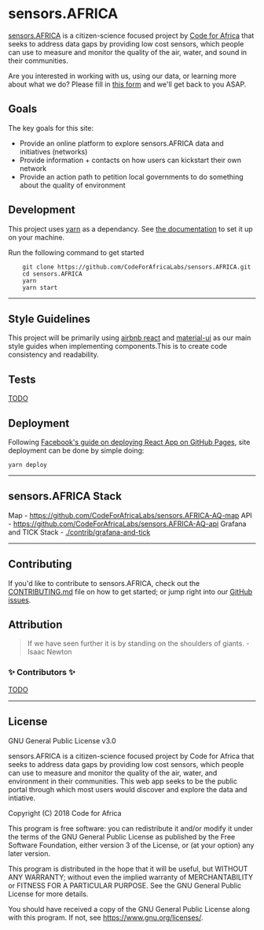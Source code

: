 # sensors.AFRICA

[sensors.AFRICA](https://sensors.africa/) is a citizen-science focused project by [Code for Africa](https://twitter.com/Code4Africa/) that seeks to address data gaps by providing low cost sensors, which people can use to measure and monitor the quality of the air, water, and sound in their communities.

Are you interested in working with us, using our data, or learning more about what we do? Please fill in [this form](https://goo.gl/forms/4yc0iu2hUH8iSg4v2) and we'll get back to you ASAP.

## Goals

The key goals for this site:

- Provide an online platform to explore sensors.AFRICA data and initiatives (networks)
- Provide information + contacts on how users can kickstart their own network
- Provide an action path to petition local governments to do something about the quality of environment

## Development

This project uses [yarn](https://yarnpkg.com/lang/en/) as a dependancy. See [the documentation](https://yarnpkg.com/lang/en/) to set it up on your machine.

Run the following command to get started

```shell
    git clone https://github.com/CodeForAfricaLabs/sensors.AFRICA.git
    cd sensors.AFRICA
    yarn
    yarn start
```

---

## Style Guidelines

This project will be primarily using [airbnb react](https://github.com/airbnb/javascript/tree/master/react) and [material-ui](https://material-ui.com/) as our main style guides when implementing components.This is to create code consistency and readability.

## Tests

[TODO](https://github.com/facebook/create-react-app/blob/master/packages/react-scripts/template/README.md#running-tests)

## Deployment

Following [Facebook's guide on deploying React App on GitHub Pages](https://github.com/facebook/create-react-app/blob/master/packages/react-scripts/template/README.md#github-pages), site deployment can be done by simple doing:

```shell
yarn deploy
```

---

sensors.AFRICA Stack
--------------------

Map - https://github.com/CodeForAfricaLabs/sensors.AFRICA-AQ-map
API - https://github.com/CodeForAfricaLabs/sensors.AFRICA-AQ-api
Grafana and TICK Stack - [./contrib/grafana-and-tick](./contrib/grafana-and-tick)

---

## Contributing

If you'd like to contribute to sensors.AFRICA, check out the [CONTRIBUTING.md](./CONTRIBUTING.md) file on how to get started; or jump right into our [GitHub issues](issues).

## Attribution

> If we have seen further it is by standing on the shoulders of giants. - Isaac Newton

### ✨ Contributors ✨

[TODO](https://www.npmjs.com/package/all-contributors-cli)

---

## License

GNU General Public License v3.0

sensors.AFRICA is a citizen-science focused project by Code for Africa that seeks to address data gaps by providing low cost sensors, which people can use to measure and monitor the quality of the air, water, and environment in their communities. This web app seeks to be the public portal through which most users would discover and explore the data and intiative.

Copyright (C) 2018 Code for Africa

This program is free software: you can redistribute it and/or modify
it under the terms of the GNU General Public License as published by
the Free Software Foundation, either version 3 of the License, or
(at your option) any later version.

This program is distributed in the hope that it will be useful,
but WITHOUT ANY WARRANTY; without even the implied warranty of
MERCHANTABILITY or FITNESS FOR A PARTICULAR PURPOSE. See the
GNU General Public License for more details.

You should have received a copy of the GNU General Public License
along with this program. If not, see <https://www.gnu.org/licenses/>.
